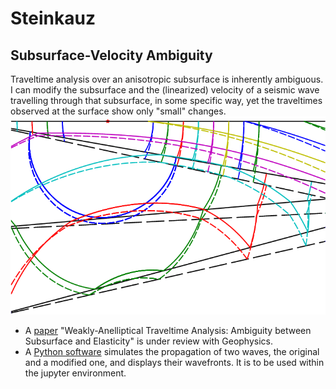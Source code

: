 # Steinkauz

## Subsurface-Velocity Ambiguity

Traveltime analysis over an anisotropic subsurface is inherently ambiguous. I can modify the subsurface and the   (linearized) velocity of a seismic wave travelling through that subsurface, in some specific way, yet the traveltimes observed at the surface show only "small" changes.  
![two different subsurface-wavefronts models](SubsurfaceModel.png?raw=true)
- A [paper](https://github.com/bjornrommel/steinkauz/tree/master/project/ambiguity/BjörnRommel.WeaklyAnellipticalTraveltimeAnalysis.pdf) "Weakly-Anelliptical Traveltime Analysis: Ambiguity between Subsurface and Elasticity" is under review with Geophysics. 
- A [Python software](https://github.com/bjornrommel/steinkauz/blob/master/project/ambiguity/ambiguity-as_used_for_manuscript.py) simulates the propagation of two waves, the original and a modified one, and displays their wavefronts. It is to be used within the jupyter environment.

